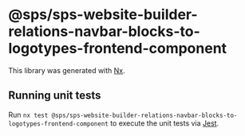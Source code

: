 # @sps/sps-website-builder-relations-navbar-blocks-to-logotypes-frontend-component

This library was generated with [Nx](https://nx.dev).

## Running unit tests

Run `nx test @sps/sps-website-builder-relations-navbar-blocks-to-logotypes-frontend-component` to execute the unit tests via [Jest](https://jestjs.io).
